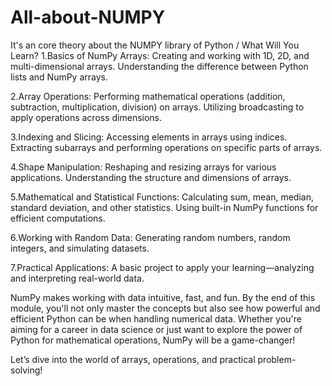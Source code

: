 # All-about-NUMPY
It's an core theory about the NUMPY library of Python /
What Will You Learn?
1.Basics of NumPy Arrays:
Creating and working with 1D, 2D, and multi-dimensional arrays.
Understanding the difference between Python lists and NumPy arrays.

2.Array Operations:
Performing mathematical operations (addition, subtraction, multiplication, division) on arrays.
Utilizing broadcasting to apply operations across dimensions.

3.Indexing and Slicing:
Accessing elements in arrays using indices.
Extracting subarrays and performing operations on specific parts of arrays.

4.Shape Manipulation:
Reshaping and resizing arrays for various applications.
Understanding the structure and dimensions of arrays.

5.Mathematical and Statistical Functions:
Calculating sum, mean, median, standard deviation, and other statistics.
Using built-in NumPy functions for efficient computations.

6.Working with Random Data:
Generating random numbers, random integers, and simulating datasets.

7.Practical Applications:
A basic project to apply your learning—analyzing and interpreting real-world data.


NumPy makes working with data intuitive, fast, and fun. By the end of this module, you'll not only master the concepts but also see how powerful and efficient Python can be when handling numerical data. Whether you're aiming for a career in data science or just want to explore the power of Python for mathematical operations, NumPy will be a game-changer!

Let’s dive into the world of arrays, operations, and practical problem-solving! 
